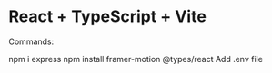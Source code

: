 # React + TypeScript + Vite

Commands:

npm i express 
npm install framer-motion @types/react
Add .env file